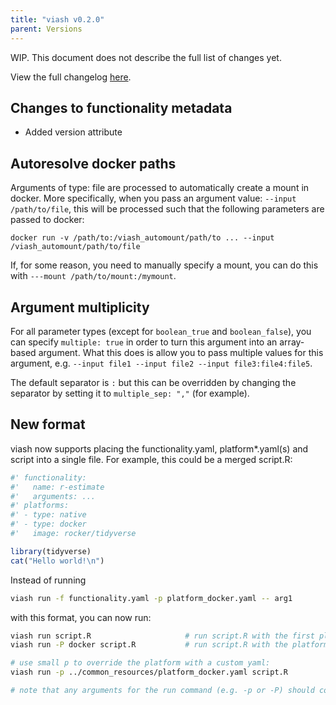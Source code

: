 ```yaml
---
title: "viash v0.2.0"
parent: Versions
---
```


WIP. This document does not describe the full list of changes yet.

View the full changelog [here](https://github.com/data-intuitive/viash/blob/master/CHANGELOG.md).

## Changes to functionality metadata

* Added version attribute

## Autoresolve docker paths
Arguments of type: file are processed to automatically create a mount in docker. More specifically, when you pass an argument value: `--input /path/to/file`, this will be processed such that the following parameters are passed to docker:
```
docker run -v /path/to:/viash_automount/path/to ... --input /viash_automount/path/to/file
```

If, for some reason, you need to manually specify a mount, you can do this with `---mount /path/to/mount:/mymount`.

## Argument multiplicity
For all parameter types (except for `boolean_true` and `boolean_false`), you can specify `multiple: true` in order to turn this argument into an array-based argument. What this does is allow you to pass multiple values for this argument, e.g. `--input file1 --input file2 --input file3:file4:file5`.

The default separator is `:` but this can be overridden by changing the separator by setting it to `multiple_sep: ","` (for example).

## New format
viash now supports placing the functionality.yaml, platform*.yaml(s) and script into a single file. For example, this could be a merged script.R:

```r
#' functionality:
#'   name: r-estimate
#'   arguments: ...
#' platforms:
#' - type: native
#' - type: docker
#'   image: rocker/tidyverse

library(tidyverse)
cat("Hello world!\n")
```

Instead of running 
```bash
viash run -f functionality.yaml -p platform_docker.yaml -- arg1
```

with this format, you can now run:
```bash
viash run script.R                     # run script.R with the first platform
viash run -P docker script.R           # run script.R with the platform called 'docker' with the large P argument

# use small p to override the platform with a custom yaml:
viash run -p ../common_resources/platform_docker.yaml script.R

# note that any arguments for the run command (e.g. -p or -P) should come before the script.R, as script.R is considered a trailing argument.
```
